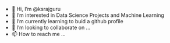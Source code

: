 - 👋 Hi, I’m @ksrajguru
- 👀 I’m interested in Data Science Projects and Machine Learning
- 🌱 I’m currently learning to buid a github profile
- 💞️ I’m looking to collaborate on ...
- 📫 How to reach me ...

<!---
ksrajguru/ksrajguru is a ✨ special ✨ repository because its `README.md` (this file) appears on your GitHub profile.
You can click the Preview link to take a look at your changes.
--->
